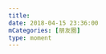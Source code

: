 ```yaml
---
title: 
date: 2018-04-15 23:36:00
mCategories: [朋友圈]
type: moment
---
```


<div id="pics-20180415233600"></div>

<script src="/lib/moment/pics.js"></script>
<script>
var data = [
    {"link": "2018-04-15_131345.mp4", "type": "video"}
];
picsRender(data, "pics-20180415233600");
</script>
